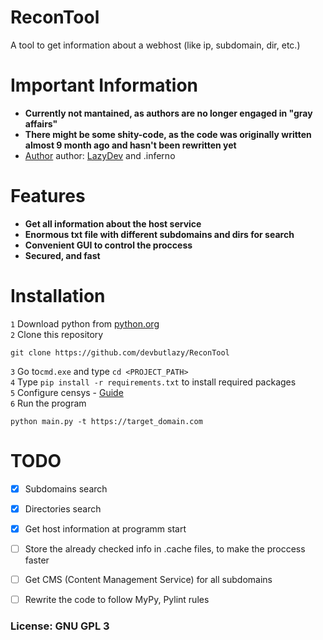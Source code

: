 # ReconTool

A tool to get information about a webhost (like ip, subdomain, dir, etc.) 

# Important Information
- **Currently not mantained, as authors are no longer engaged in "gray affairs"**
- **There might be some shity-code, as the code was originally written almost 9 month ago and hasn't been rewritten yet**
- [Author](https://github.com/devbutlazy/GTokenChecker) author: [LazyDev](https://github.com/devbutlazy) and .inferno

# Features 

- **Get all information about the host service**
- **Enormous txt file with different subdomains and dirs for search**
- **Convenient GUI to control the proccess**
- **Secured, and fast**

# Installation

`1` Download python from [python.org](https://python.org)  
`2` Clone this repository  
```
git clone https://github.com/devbutlazy/ReconTool
```
`3` Go to`cmd.exe` and type `cd <PROJECT_PATH>`  
`4` Type `pip install -r requirements.txt` to install required packages  
`5` Configure censys - [Guide](https://support.censys.io/hc/en-us/articles/360056141971-Censys-Search-Python-Library)  
`6` Run the program
```
python main.py -t https://target_domain.com
```

# TODO

- [x] Subdomains search
- [x] Directories search
- [x] Get host information at programm start
- [ ] Store the already checked info in .cache files, to make the proccess faster
- [ ] Get CMS (Content Management Service) for all subdomains
- [ ] Rewrite the code to follow MyPy, Pylint rules

    
### License: GNU GPL 3